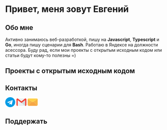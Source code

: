 # Привет, меня зовут Евгений

## Обо мне

Активно занимаюсь веб-разработкой, пишу на **Javascript**, **Typescript** и **Go**, иногда пишу сценарии для **Bash**. Работаю в Яндексе на должности асессора. Буду рад, если мои проекты с открытым исходным кодом или статьи будут кому-то полезны =)

## Проекты с открытым исходным кодом

## Контакты

[![телеграм](./icons/telegram.png)](https://t.me/evgenylyozin)
[![gmail](./icons/gmail.png)](mailto:evgenylyozindev@gmail.com)
[![yandex mail](./icons/email.png)](mailto:evgenylyozindev@yandex.ru)

## Поддержать
